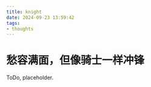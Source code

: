 ```yaml
---
title: knight
date: 2024-09-23 13:59:42
tags:
- thoughts
---
```


# 愁容满面，但像骑士一样冲锋

ToDo, placeholder.
